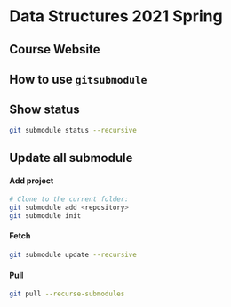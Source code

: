 # Data Structures 2021 Spring

## Course Website


## How to use `gitsubmodule`


Show status
-----------

```bash
git submodule status --recursive
```

Update all submodule
--------------------

#### Add project

```bash
# Clone to the current folder: 
git submodule add <repository> 
git submodule init

```

#### Fetch
```bash
git submodule update --recursive
```

#### Pull
```bash
git pull --recurse-submodules
```

